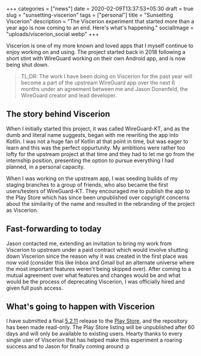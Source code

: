 +++
categories = ["news"]
date = 2020-02-09T13:37:53+05:30
draft = true
slug = "sunsetting-viscerion"
tags = ["personal"]
title = "Sunsetting Viscerion"
description = "The Viscerion experiment that started more than a year ago is now coming to an end. Here's what's happening."
socialImage = "uploads/viscerion_social.webp"
+++

Viscerion is one of my more known and loved apps that I myself continue to enjoy working on and using. The project started back in 2018 following a short stint with WireGuard working on their own Android app, and is now being shut down.

> TL;DR: The work I have been doing on Viscerion for the past year will become a part of the upstream WireGuard app over the next 6 months under an agreement between me and Jason Donenfeld, the WireGuard creator and lead developer.

## The story behind Viscerion

When I initially started this project, it was called WireGuard-KT, and as the dumb and literal name suggests, began with me rewriting the app into Kotlin. I was not a huge fan of Kotlin at that point in time, but was eager to learn and this was the perfect oppurtunity. My ambitions were rather too lofty for the upstream project at that time and they had to let me go from the internship position, presenting the option to pursue everything I had planned, in a personal capacity.

When I was working on the upstream app, I was seeding builds of my staging branches to a group of friends, who also became the first users/testers of WireGuard-KT. They encouraged me to publish the app to the Play Store which has since been unpublished over copyright concerns about the similarity of the name and resulted in the rebranding of the project as Viscerion.

## Fast-forwarding to today

Jason contacted me, extending an invitation to bring my work from Viscerion to upstream under a paid contract which would involve shutting down Viscerion since the reason why it was created in the first place was now void (consider this like Inbox and Gmail but an alternate universe where the most important features weren't being skipped over). After coming to a mutual agreement over what features and changes would be and what would be the process of deprecating Viscerion, I was officially hired and given full push access.

## What's going to happen with Viscerion

I have submitted a final [5.2.11](https://github.com/msfjarvis/viscerion/releases/latest) release to the [Play Store](https://play.google.com/store/apps/details?id=me.msfjarvis.viscerion), and the repository has been made read-only. The Play Store listing will be unpublished after 60 days and will only be available to existing users. Hearty thanks to every single user of Viscerion that has helped make this experiment a roaring success and to Jason for finally coming around :p
